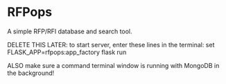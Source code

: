 # RFPops
A simple RFP/RFI database and search tool.



DELETE THIS LATER:
to start server, enter these lines in the terminal:
set FLASK_APP=rfpops:app_factory
flask run

ALSO make sure a command terminal window is running with
MongoDB in the background!